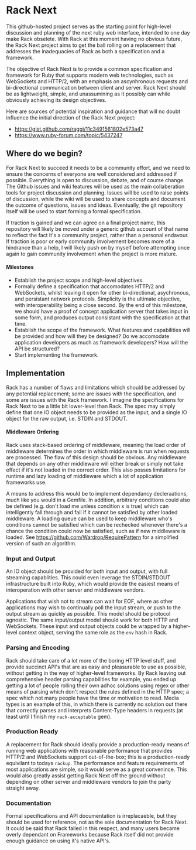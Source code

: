Rack Next
=========
This github-hosted project serves as the starting point for high-level discussion and planning of the next ruby web interface, intended to one day make Rack obselete. With Rack at this moment having no obvious future, the Rack Next project aims to get the ball rolling on a replacement that addresses the inadequacies of Rack as both a specification and a framework.

The objective of Rack Next is to provide a common specification and framework for Ruby that supports modern web technologies, such as WebSockets and HTTP/2, with an emphasis on ascynhronous requests and bi-directional communication between client and server. Rack Next should be as lightweight, simple, and unassumining as it possibly can while obviously achieving its design objectives.

Here are sources of potential inspiration and guidance that will no doubt influence the initial direction of the Rack Next project:

* https://gist.github.com/raggi/11c3491561802e573a47
* https://www.ruby-forum.com/topic/5437247

Where do we begin?
------------------
For Rack Next to succeed it needs to be a community effort, and we need to ensure the concerns of everyone are well considered and addressed if possible. Everything is open to discussion, debate, and of course change. The Github issues and wiki features will be used as the main collaberation tools for project discussion and planning. Issues will be used to raise points of discussion, while the wiki will be used to share concepts and document the outcome of questions, issues and ideas. Eventually, the git repository itself will be used to start forming a formal specification.

If traction is gained and we can agree on a final project name, this repository will likely be moved under a generic github account of that name to reflect the fact it's a community project, rather than a personal endavour. If traction is poor or early community involvement becomes more of a hindrance than a help, I will likely push on by myself before attempting once again to gain community involvement when the project is more mature.

#### Milestones
* Establish the project scope and high-level objectives.
* Formally define a specification that accomodates HTTP/2 and WebSockets, whilst leaving it open for other bi-directional, asychronous, and persistant network protocols. Simplicity is the ultimate objective, with interoperability being a close second. By the end of this milestone, we should have a proof of concept application server that takes input in some form, and produces output consistant with the specification at that time.
* Establish the scope of the framework. What features and capabilities will be provided and how will they be designed? Do we accomodate application developers as much as framework developers? How will the API be structured?
* Start implementing the framework.

Implementation
--------------
Rack has a number of flaws and limitations which should be addressed by any potential replacement; some are issues with the specification, and some are issues with the Rack framework. I imagine the specifications for Rack Next to be a little bit lower-level than Rack. The spec may simply define that one IO object needs to be provided as the input, and a single IO object for the raw output, i.e. STDIN and STDOUT.

#### Middleware Ordering
Rack uses stack-based ordering of middleware, meaning the load order of middleware determines the order in which middleware is run when requests are processed. The flaw of this design should be obvious. Any middleware that depends on any other middleware will either break or simply not take effect if it's not loaded in the correct order. This also posses limitations for runtime and lazy loading of middleware which a lot of application frameworks use.

A means to address this would be to implement dependancy decleraations, much like you would in a Gemfile. In addition, arbitrary conditions could also be defined (e.g. don't load me unless condition x is true) which can intelligently fall through and fail if it cannot be satisfied by other loaded middleware. A loading queue can be used to keep middleware who's conditions cannot be satisfied which can be rechecked whenever there's a chance the condition could now be satisfied, such as if new middleware is loaded. See https://github.com/Wardrop/RequirePattern for a simplified version of such an algorithm.

### Input and Output
An IO object should be provided for both input and output, with full streaming capablities. This could even leverage the STDIN/STDOUT infrastructure built into Ruby, which would provide the easiest means of interoperation with other server and middleware vendors.

Applications that wish not to stream can wait for EOF, where as other applications may wish to continually poll the input stream, or push to the output stream as quickly as possible. This model should be protocol agnostic. The same input/output model should work for both HTTP and WebSockets. These input and output objects could be wrapped by a higher-level context object, serving the same role as the `env` hash in Rack.

### Parsing and Encoding
Rack should take care of a lot more of the boring HTTP level stuff, and provide succinct API's that are as easy and pleasurable to use as possible, without getting in the way of higher-level frameworks. By Rack leaving out comprehensive header parsing capabilities for example, you ended up getting a lot of people rolling their own adhoc solutions using regex or other means of parsing which don't respect the rules defined in the HTTP spec; a spec which not many people have the time or motivation to read. Media types is an example of this, in which there is currently no solution out there that correctly parses and interprets Content-Type headers in requests (at least until I finish my `rack-acceptable` gem).

### Production Ready
A replacement for Rack should ideally provide a production-ready means of running web applications with reasonable performance that provides HTTP/2 and WebSockets support out-of-the-box; this is a production-ready equivilant to todays `rackup`. The performance and feature requirements of most applications are simple, so it would serve as a great convenince. This would also greatly assist getting Rack Next off the ground without depending on other server and middleware vendors to join the party straight away.

### Documentation
Formal specifications and API documentation is irreplacaeble, but they should be used for reference, not as the sole documentation for Rack Next. It could be said that Rack failed in this respect, and many users became overly dependant on Frameworks because Rack itself did not provide enough guidance on using it's native API's.
